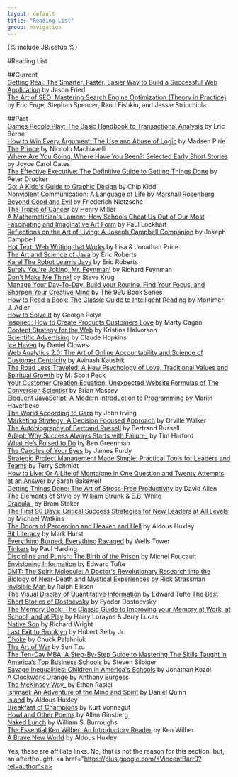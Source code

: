 ```yaml
---
layout: default
title: "Reading List"
group: navigation
---
```

{% include JB/setup %}

#Reading List

##Current  
[Getting Real: The Smarter, Faster, Easier Way to Build a Successful Web Application](http://amzn.to/1lI6LQh) by Jason Fried  
[The Art of SEO: Mastering Search Engine Optimization (Theory in Practice)](http://amzn.to/1ksAkFg) by Eric Enge, Stephan Spencer, Rand Fishkin, and Jessie Stricchiola  

##Past  
[Games People Play: The Basic Handbook to Transactional Analysis](http://amzn.to/1joCvak) by Eric Berne  
[How to Win Every Argument: The Use and Abuse of Logic](http://amzn.to/1iRiRVy) by Madsen Pirie  
[The Prince](http://amzn.to/1hqJlRa) by Niccolo Machiavelli  
[Where Are You Going, Where Have You Been?: Selected Early Short Stories](http://amzn.to/1hqyO8z) by Joyce Carol Oates  
[The Effective Executive: The Definitive Guide to Getting Things Done](http://amzn.to/1hnUekJ) by Peter Drucker  
[Go: A Kidd's Guide to Graphic Design](http://amzn.to/1hGqq4J) by Chip Kidd  
[Nonviolent Communication: A Language of Life](http://amzn.to/1g0C1ck) by Marshall Rosenberg  
[Beyond Good and Evil](http://amzn.to/1e7pv9b) by Friederich Nietzsche  
[The Tropic of Cancer](http://amzn.to/1mluDbC) by Henry Miller  
[A Mathematician's Lament: How Schools Cheat Us Out of Our Most Fascinating and Imaginative Art Form](http://amzn.to/198hFLi) by Paul Lockhart  
[Reflections on the Art of Living: A Joseph Campbell Companion](http://goo.gl/QxwVUC) by Joseph Campbell  
[Hot Text: Web Writing that Works](http://amzn.to/1ainiZ2) by Lisa & Jonathan Price  
[The Art and Science of Java](http://amzn.to/13NpHcf) by Eric Roberts  
[Karel The Robot Learns Java](http://www.stanford.edu/class/cs106a/handouts/karel-the-robot-learns-java.pdf) by Eric Roberts  
[Surely You're Joking, Mr. Feynman!](http://amzn.to/13vYcyr) by Richard Feynman  
[Don't Make Me Think!](http://amzn.to/14Ia9qN) by Steve Krug  
[Manage Your Day-To-Day: Build your Routine, Find Your Focus, and Sharpen Your Creative Mind](http://amzn.to/165GHbn) by The 99U Book Series  
[How to Read a Book: The Classic Guide to Intelligent Reading](http://amzn.to/1qCclGZ) by Mortimer J. Adler  
[How to Solve It](http://amzn.to/1cIIqIE) by George Polya  
[Inspired: How to Create Products Customers Love](http://amzn.to/19exJtF) by Marty Cagan  
[Content Strategy for the Web](http://amzn.to/1cIIxUH) by Kristina Halvorson  
[Scientific Advertising](http://amzn.to/13TW2vU) by Claude Hopkins  
[Ice Haven](http://amzn.to/13TW5YC) by Daniel Clowes  
[Web Analytics 2.0: The Art of Online Accountability and Science of Customer Centricity](http://amzn.to/16GZzfD) by Avinash Kaushik  
[The Road Less Traveled: A New Psychology of Love, Traditional Values and Spiritual Growth](http://amzn.to/15wNzdV) by M. Scott Peck  
[Your Customer Creation Equation: Unexpected Website Formulas of The Conversion Scientist](http://amzn.to/165Hwki) by Brian Massey  
[Eloquent JavaScript: A Modern Introduction to Programming](http://amzn.to/13vZaum) by Marijn Haverbeke  
[The World According to Garp](http://amzn.to/1dHrpLv) by John Irving  
[Marketing Strategy: A Decision Focused Approach](http://amzn.to/17C2xSV) by Orville Walker  
[The Autobiography of Bertrand Russell](http://amzn.to/14UmPLk) by Bertrand Russell  
[Adapt: Why Success Always Starts with Failure_](http://amzn.to/1ailhfc) by Tim Harford  
 [What He’s Poised to Do](http://amzn.to/14UmLLE) by Ben Greenman  
[The Candles of Your Eyes](http://amzn.to/13wXuWN) by James Purdy  
[Strategic Project Management Made Simple: Practical Tools for Leaders and Teams](http://amzn.to/14s5frV) by Terry Schmidt  
[How to Live: Or A Life of Montaigne in One Question and Twenty Attempts at an Answer](http://amzn.to/13wXo1u) by Sarah Bakewell  
[Getting Things Done: The Art of Stress-Free Productivity](http://amzn.to/1ksAyfn) by David Allen  
[The Elements of Style](http://amzn.to/17C2g2o) by William Strunk & E.B. White  
[Dracula_](http://amzn.to/13KtVMc) by Bram Stoker  
[The First 90 Days: Critical Success Strategies for New Leaders at All Levels](http://amzn.to/15Xw0nE) by Michael Watkins  
[The Doors of Perception and Heaven and Hell](http://amzn.to/1eDDRLQ) by Aldous Huxley  
[Bit Literacy](http://amzn.to/16UZNjn) by Mark Hurst  
[Everything Burned, Everything Ravaged](http://amzn.to/1f5vN9I) by Wells Tower  
[Tinkers](http://amzn.to/14s52VQ) by Paul Harding  
[Discipline and Punish: The Birth of the Prison](http://amzn.to/1qCbLsI) by Michel Foucault    
[Envisioning Information](http://amzn.to/13wXeY3) by Edward Tufte  
[DMT: The Spirit Molecule: A Doctor's Revolutionary Research into the Biology of Near-Death and Mystical Experiences](http://amzn.to/1fvcqUG) by Rick Strassman   
[Invisible Man](http://amzn.to/1et8po7) by Ralph Ellison  
[The Visual Display of Quantitative Information](http://amzn.to/1iRiBpn) by Edward Tufte
[The Best Short Stories of Dostoevsky](http://amzn.to/1qCcB91) by Fyodor Dostoevsky  
[The Memory Book: The Classic Guide to Improving your Memory at Work, at School, and at Play](http://amzn.to/14s4XBs) by Harry Lorayne & Jerry Lucas  
[Native Son](http://amzn.to/1fvcDHh) by Richard Wright  
[Last Exit to Brooklyn](http://amzn.to/14s4SO2) by Hubert Selby Jr.  
[Choke](http://amzn.to/1qCd5vJ) by Chuck Palahniuk  
[The Art of War](http://amzn.to/13wX6Yo) by Sun Tzu  
[The Ten-Day MBA: A Step-By-Step Guide to Mastering The Skills Taught in America’s Top Business Schools](http://amzn.to/13KtFg8) by Steven Silbiger  
[Savage Inequalities: Children in America's Schools](http://amzn.to/1hnW5Gk) by Jonathan Kozol  
[A Clockwork Orange](http://amzn.to/QmCJaR) by Anthony Burgess  
[The McKinsey Way_](http://amzn.to/13wX56R) by Ethan Rasiel  
[Ishmael: An Adventure of the Mind and Spirit](http://amzn.to/1fvckMM) by Daniel Quinn  
[Island](http://amzn.to/NBjuc0) by Aldous Huxley  
[Breakfast of Champions](http://amzn.to/1nnCMhQ) by Kurt Vonnegut  
[Howl and Other Poems](http://amzn.to/1hPPmRE) by Allen Ginsberg  
[Naked Lunch](http://amzn.to/1l0eGbo) by William S. Burroughs  
[The Essential Ken Wilber: An Introductory Reader](http://amzn.to/1hGo3z4) by Ken Wilber  
[A Brave New World](http://amzn.to/1fvcweP) by Aldous Huxley  

Yes, these are affiliate links. No, that is not the reason for this section; but, an afterthought. 
<a href="https://plus.google.com/+VincentBarr0?rel=author"<a></a>